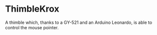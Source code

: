 # ThimbleKrox
A thimble which, thanks to a GY-521 and an Arduino Leonardo, is able to control the mouse pointer.
